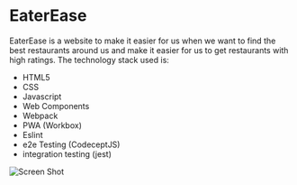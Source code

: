# EaterEase
 EaterEase is a website to make it easier for us when we want to find the best restaurants around us and make it easier for us to get restaurants with high ratings. The technology stack used is:
- HTML5
- CSS
- Javascript
- Web Components
- Webpack
- PWA (Workbox)
- Eslint
- e2e Testing (CodeceptJS)
- integration testing (jest)

![Screen Shot](https://github.com/aditiaprabowo3/eater-ease/blob/main/public/images/ss.png)
